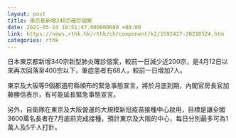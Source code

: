 ```yaml
---
layout: post
title: 東京都新增340宗確診個案
date: 2021-05-24 18:51:47.000000000 +08:00
link: https://news.rthk.hk/rthk/ch/component/k2/1592427-20210524.htm
categories: rthk
---
```


日本東京都新增340宗新型肺炎確診個案，較前一日減少近200宗，是4月12日以來再次回落至400宗以下，重症患者有68人，較前一日增加7人。

東京及大阪等9個都道府縣頒布的緊急事態宣言，將於月底到期，內閣官房長官加藤勝信表示，有可能延長緊急事態宣言。

另外，自衛隊在東京及大阪營運的大規模新冠疫苗接種中心啟用，目標是讓全國3600萬名長者在7月底前完成接種，預計東京及大阪的中心，每日分別最多可為1萬人及5千人打針。
